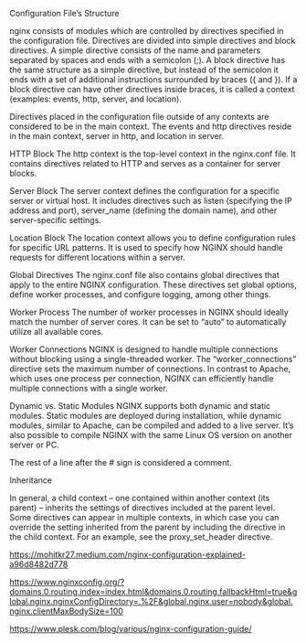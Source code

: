 Configuration File’s Structure

nginx consists of modules which are controlled by directives specified in the configuration file. Directives are divided into simple directives and block directives. A simple directive consists of the name and parameters separated by spaces and ends with a semicolon (;). A block directive has the same structure as a simple directive, but instead of the semicolon it ends with a set of additional instructions surrounded by braces ({ and }). If a block directive can have other directives inside braces, it is called a context (examples: events, http, server, and location).

Directives placed in the configuration file outside of any contexts are considered to be in the main context. The events and http directives reside in the main context, server in http, and location in server.

HTTP Block
The http context is the top-level context in the nginx.conf file. It contains directives related to HTTP and serves as a container for server blocks.

Server Block
The server context defines the configuration for a specific server or virtual host. It includes directives such as listen (specifying the IP address and port), server_name (defining the domain name), and other server-specific settings.

Location Block
The location context allows you to define configuration rules for specific URL patterns. It is used to specify how NGINX should handle requests for different locations within a server.

Global Directives
The nginx.conf file also contains global directives that apply to the entire NGINX configuration. These directives set global options, define worker processes, and configure logging, among other things.

Worker Process
The number of worker processes in NGINX should ideally match the number of server cores. It can be set to “auto” to automatically utilize all available cores.

Worker Connections
NGINX is designed to handle multiple connections without blocking using a single-threaded worker. The “worker_connections” directive sets the maximum number of connections. In contrast to Apache, which uses one process per connection, NGINX can efficiently handle multiple connections with a single worker.

Dynamic vs. Static Modules
NGINX supports both dynamic and static modules. Static modules are deployed during installation, while dynamic modules, similar to Apache, can be compiled and added to a live server. It’s also possible to compile NGINX with the same Linux OS version on another server or PC.

The rest of a line after the # sign is considered a comment.

Inheritance

In general, a child context – one contained within another context (its parent) – inherits the settings of directives included at the parent level. Some directives can appear in multiple contexts, in which case you can override the setting inherited from the parent by including the directive in the child context. For an example, see the proxy_set_header directive.

https://mohitkr27.medium.com/nginx-configuration-explained-a96d8482d778

https://www.nginxconfig.org/?domains.0.routing.index=index.html&domains.0.routing.fallbackHtml=true&global.nginx.nginxConfigDirectory=.%2F&global.nginx.user=nobody&global.nginx.clientMaxBodySize=100

https://www.plesk.com/blog/various/nginx-configuration-guide/